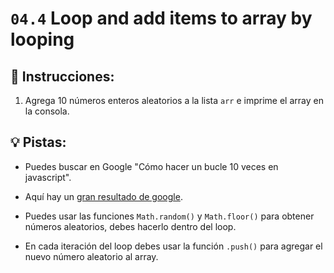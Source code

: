 # `04.4` Loop and add items to array by looping

## 📝 Instrucciones:

1. Agrega 10 números enteros aleatorios a la lista `arr` e imprime el array en la consola.

## 💡 Pistas:

+ Puedes buscar en Google "Cómo hacer un bucle 10 veces en javascript".

+ Aquí hay un [gran resultado de google](https://stackoverflow.com/questions/45024991/run-a-loop-n-times).

+ Puedes usar las funciones `Math.random()` y `Math.floor()` para obtener números aleatorios, debes hacerlo dentro del loop.

+ En cada iteración del loop debes usar la función `.push()` para agregar el nuevo número aleatorio al array. 
